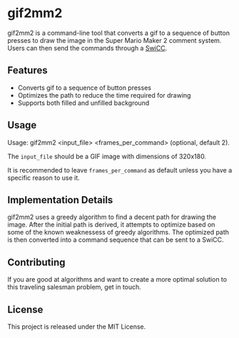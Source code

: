 # gif2mm2

gif2mm2 is a command-line tool that converts a gif to a sequence of button presses to draw the image in the Super Mario Maker 2 comment system. Users can then send the commands through a [SwiCC](https://github.com/knflrpn/SwiCC_RP2040).

## Features

- Converts gif to a sequence of button presses
- Optimizes the path to reduce the time required for drawing
- Supports both filled and unfilled background

## Usage

Usage: gif2mm2 <input_file> <frames_per_command> (optional, default 2).

The `input_file` should be a GIF image with dimensions of 320x180.

It is recommended to leave `frames_per_command` as default unless you have a specific reason to use it.

## Implementation Details

gif2mm2 uses a greedy algorithm to find a decent path for drawing the image.  After the initial path is derived, it attempts to optimize based on some of the known weaknessess of greedy algorithms.  The optimized path is then converted into a command sequence that can be sent to a SwiCC.

## Contributing

If you are good at algorithms and want to create a more optimal solution to this traveling salesman problem, get in touch.

## License

This project is released under the MIT License.
